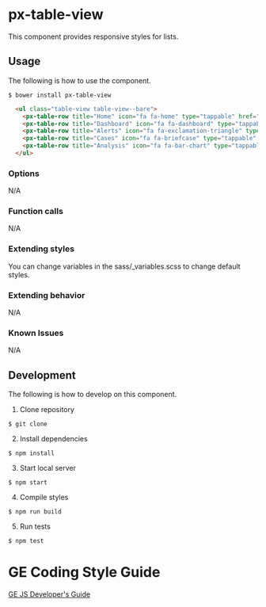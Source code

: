# px-table-view
This component provides responsive styles for lists.

## Usage
The following is how to use the component.

```
$ bower install px-table-view
```


```html
  <ul class="table-view table-view--bare">
    <px-table-row title="Home" icon="fa fa-home" type="tappable" href="#home"></px-table-row>
    <px-table-row title="Dashboard" icon="fa fa-dashboard" type="tappable" href="#dashboard"></px-table-row>
    <px-table-row title="Alerts" icon="fa fa-exclamation-triangle" type="tappable" href="#alerts"></px-table-row>
    <px-table-row title="Cases" icon="fa fa-briefcase" type="tappable" href="#cases"></px-table-row>
    <px-table-row title="Analysis" icon="fa fa-bar-chart" type="tappable" href="#analysis"></px-table-row>
  </ul>
```

### Options
N/A

### Function calls
N/A

### Extending styles
You can change variables in the sass/_variables.scss to change default styles.

### Extending behavior
N/A

### Known Issues
N/A

## Development
The following is how to develop on this component.

1. Clone repository

  ```
  $ git clone
  ```

2. Install dependencies

  ```
  $ npm install
  ```

3. Start local server

  ```
  $ npm start
  ```

4. Compile styles

  ```
  $ npm run build
  ```


5. Run tests

  ```
  $ npm test
  ```



# GE Coding Style Guide
[GE JS Developer's Guide](https://github.com/GeneralElectric/javascript)
